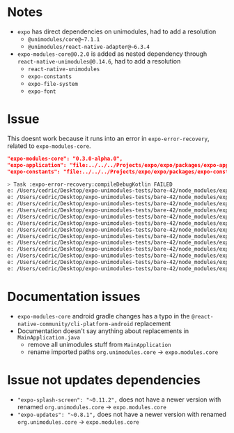 # Notes

- `expo` has direct dependencies on unimodules, had to add a resolution
  - `@unimodules/core@~7.1.1`
  - `@unimodules/react-native-adapter@~6.3.4`
- `expo-modules-core@0.2.0` is added as nested dependency through `react-native-unimodules@0.14.6`, had to add a resolution
  - `react-native-unimodules`
  - `expo-constants`
  - `expo-file-system`
  - `expo-font`

# Issue

This doesnt work because it runs into an error in `expo-error-recovery`, related to `expo-modules-core`.

```json
"expo-modules-core": "0.3.0-alpha.0",
"expo-application": "file:../../../Projects/expo/expo/packages/expo-application",
"expo-constants": "file:../../../Projects/expo/expo/packages/expo-constants"
```

```zsh
> Task :expo-error-recovery:compileDebugKotlin FAILED
e: /Users/cedric/Desktop/expo-unimodules-tests/bare-42/node_modules/expo-error-recovery/android/src/main/java/expo/modules/errorrecovery/ErrorRecoveryModule.kt: (6, 28): Unresolved reference: ExportedModule
e: /Users/cedric/Desktop/expo-unimodules-tests/bare-42/node_modules/expo-error-recovery/android/src/main/java/expo/modules/errorrecovery/ErrorRecoveryModule.kt: (7, 28): Unresolved reference: Promise
e: /Users/cedric/Desktop/expo-unimodules-tests/bare-42/node_modules/expo-error-recovery/android/src/main/java/expo/modules/errorrecovery/ErrorRecoveryModule.kt: (8, 39): Unresolved reference: ExpoMethod
e: /Users/cedric/Desktop/expo-unimodules-tests/bare-42/node_modules/expo-error-recovery/android/src/main/java/expo/modules/errorrecovery/ErrorRecoveryModule.kt: (13, 52): Unresolved reference: ExportedModule
e: /Users/cedric/Desktop/expo-unimodules-tests/bare-42/node_modules/expo-error-recovery/android/src/main/java/expo/modules/errorrecovery/ErrorRecoveryModule.kt: (16, 3): 'getName' overrides nothing
e: /Users/cedric/Desktop/expo-unimodules-tests/bare-42/node_modules/expo-error-recovery/android/src/main/java/expo/modules/errorrecovery/ErrorRecoveryModule.kt: (18, 4): Unresolved reference: ExpoMethod
e: /Users/cedric/Desktop/expo-unimodules-tests/bare-42/node_modules/expo-error-recovery/android/src/main/java/expo/modules/errorrecovery/ErrorRecoveryModule.kt: (19, 50): Unresolved reference: Promise
e: /Users/cedric/Desktop/expo-unimodules-tests/bare-42/node_modules/expo-error-recovery/android/src/main/java/expo/modules/errorrecovery/ErrorRecoveryModule.kt: (26, 3): 'getConstants' overrides nothing
e: /Users/cedric/Desktop/expo-unimodules-tests/bare-42/node_modules/expo-error-recovery/android/src/main/java/expo/modules/errorrecovery/ErrorRecoveryPackage.kt: (5, 28): Unresolved reference: BasePackage
e: /Users/cedric/Desktop/expo-unimodules-tests/bare-42/node_modules/expo-error-recovery/android/src/main/java/expo/modules/errorrecovery/ErrorRecoveryPackage.kt: (6, 28): Unresolved reference: ExportedModule
e: /Users/cedric/Desktop/expo-unimodules-tests/bare-42/node_modules/expo-error-recovery/android/src/main/java/expo/modules/errorrecovery/ErrorRecoveryPackage.kt: (8, 30): Unresolved reference: BasePackage
e: /Users/cedric/Desktop/expo-unimodules-tests/bare-42/node_modules/expo-error-recovery/android/src/main/java/expo/modules/errorrecovery/ErrorRecoveryPackage.kt: (9, 3): 'createExportedModules' overrides nothing
e: /Users/cedric/Desktop/expo-unimodules-tests/bare-42/node_modules/expo-error-recovery/android/src/main/java/expo/modules/errorrecovery/ErrorRecoveryPackage.kt: (9, 62): Unresolved reference: ExportedModule
```

# Documentation issues

- `expo-modules-core` android gradle changes has a typo in the `@react-native-community/cli-platform-android` replacement
- Documentation doesn't say anything about replacements in `MainApplication.java`
  - remove all unimodules stuff from `MainApplication`
  - rename imported paths `org.unimodules.core` -> `expo.modules.core`

# Issue not updates dependencies

- `"expo-splash-screen": "~0.11.2",` does not have a newer version with renamed `org.unimodules.core` -> `expo.modules.core`
- `"expo-updates": "~0.8.1",` does not have a newer version with renamed `org.unimodules.core` -> `expo.modules.core`

